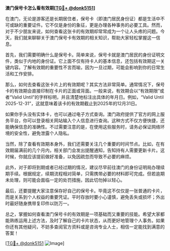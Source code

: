**澳门保号卡怎么看有效期[[TG💪+ @donk5151](https://t.me/s/donk5151)]**

在澳门，无论是游客还是长期居住者，保号卡（即澳门居民身份证）都是生活中不可或缺的重要证件。它不仅是身份的象征，更是办理各种事务的必要工具。然而，对于不少朋友来说，如何查看这张卡的有效期却常常成为一个让人头疼的问题。今天，我们就来聊聊关于澳门保号卡有效期的相关知识，帮助大家轻松掌握这一信息。

首先，我们需要明确什么是保号卡。简单来说，保号卡就是澳门居民的身份证明文件，类似于内地的身份证。它上面不仅有持卡人的基本信息，还包括有效期这一关键内容。了解有效期的重要性不言而喻，因为一旦过期，可能会影响到你的日常生活和工作安排。

那么，如何去查看这张卡片上的有效期呢？其实方法非常简单。通常情况下，保号卡的有效期会直接印制在卡片的正面或背面。一般来说，有效期会以“有效期限”或者“Valid Until”的字样标明，并且清楚地标注出具体的年月日。例如，“Valid Until 2025-12-31”，这就意味着该卡的有效期截止到2025年的12月31日。

如果你手头没有实体卡，也可以通过电子方式查询。澳门政府提供了官方的网上服务平台，你可以登录相关网站输入个人信息进行查询。这种方式不仅方便快捷，还能确保信息的准确性。不过需要注意的是，在使用这些服务时，请务必保证网络环境的安全性，避免泄露个人隐私。

当然，除了查看有效期本身外，我们还需要关注几个重要的时间节点。比如，在有效期届满前的几个月内，相关部门会发出提醒通知，告知持有人需要更新卡片。这时候，你就应该提前做好准备，以免因疏忽而导致不必要的麻烦。

此外，对于即将到期或者已经过期的情况，建议尽早前往澳门的身份证明局办理续期手续。根据规定，续期流程相对简单，只需携带必要的材料即可完成。但若逾期未处理，则可能会面临一定的处罚措施，因此切勿掉以轻心。

最后，还要提醒大家注意保存好自己的保号卡。毕竟这不仅仅是一张普通的卡片，而是关系到个人权益的重要凭证。平时存放时要小心谨慎，避免丢失或损坏；外出时最好随身携带复印件以防万一。

总之，掌握如何查看澳门保号卡的有效期是一项基础而又重要的技能。希望大家都能熟练运用上述方法，及时了解自己的卡片状态，从而更好地管理个人事务。如果你还有其他疑问，不妨多查阅官方资料或是咨询专业人士，相信一定能找到满意的答案！

[[TG💪+ @donk5151](https://t.me/s/donk5151) ![Image](https://i.postimg.cc/rwNCRYN7/Snipaste-2025-04-30-17-27-05.png)]